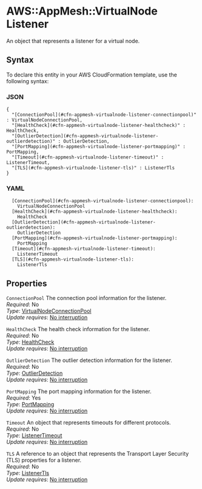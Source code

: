 # AWS::AppMesh::VirtualNode Listener<a name="aws-properties-appmesh-virtualnode-listener"></a>

An object that represents a listener for a virtual node\.

## Syntax<a name="aws-properties-appmesh-virtualnode-listener-syntax"></a>

To declare this entity in your AWS CloudFormation template, use the following syntax:

### JSON<a name="aws-properties-appmesh-virtualnode-listener-syntax.json"></a>

```
{
  "[ConnectionPool](#cfn-appmesh-virtualnode-listener-connectionpool)" : VirtualNodeConnectionPool,
  "[HealthCheck](#cfn-appmesh-virtualnode-listener-healthcheck)" : HealthCheck,
  "[OutlierDetection](#cfn-appmesh-virtualnode-listener-outlierdetection)" : OutlierDetection,
  "[PortMapping](#cfn-appmesh-virtualnode-listener-portmapping)" : PortMapping,
  "[Timeout](#cfn-appmesh-virtualnode-listener-timeout)" : ListenerTimeout,
  "[TLS](#cfn-appmesh-virtualnode-listener-tls)" : ListenerTls
}
```

### YAML<a name="aws-properties-appmesh-virtualnode-listener-syntax.yaml"></a>

```
  [ConnectionPool](#cfn-appmesh-virtualnode-listener-connectionpool):
    VirtualNodeConnectionPool
  [HealthCheck](#cfn-appmesh-virtualnode-listener-healthcheck):
    HealthCheck
  [OutlierDetection](#cfn-appmesh-virtualnode-listener-outlierdetection):
    OutlierDetection
  [PortMapping](#cfn-appmesh-virtualnode-listener-portmapping):
    PortMapping
  [Timeout](#cfn-appmesh-virtualnode-listener-timeout):
    ListenerTimeout
  [TLS](#cfn-appmesh-virtualnode-listener-tls):
    ListenerTls
```

## Properties<a name="aws-properties-appmesh-virtualnode-listener-properties"></a>

`ConnectionPool` <a name="cfn-appmesh-virtualnode-listener-connectionpool"></a>
The connection pool information for the listener\.  
_Required_: No  
_Type_: [VirtualNodeConnectionPool](aws-properties-appmesh-virtualnode-virtualnodeconnectionpool.md)  
_Update requires_: [No interruption](https://docs.aws.amazon.com/AWSCloudFormation/latest/UserGuide/using-cfn-updating-stacks-update-behaviors.html#update-no-interrupt)

`HealthCheck` <a name="cfn-appmesh-virtualnode-listener-healthcheck"></a>
The health check information for the listener\.  
_Required_: No  
_Type_: [HealthCheck](aws-properties-appmesh-virtualnode-healthcheck.md)  
_Update requires_: [No interruption](https://docs.aws.amazon.com/AWSCloudFormation/latest/UserGuide/using-cfn-updating-stacks-update-behaviors.html#update-no-interrupt)

`OutlierDetection` <a name="cfn-appmesh-virtualnode-listener-outlierdetection"></a>
The outlier detection information for the listener\.  
_Required_: No  
_Type_: [OutlierDetection](aws-properties-appmesh-virtualnode-outlierdetection.md)  
_Update requires_: [No interruption](https://docs.aws.amazon.com/AWSCloudFormation/latest/UserGuide/using-cfn-updating-stacks-update-behaviors.html#update-no-interrupt)

`PortMapping` <a name="cfn-appmesh-virtualnode-listener-portmapping"></a>
The port mapping information for the listener\.  
_Required_: Yes  
_Type_: [PortMapping](aws-properties-appmesh-virtualnode-portmapping.md)  
_Update requires_: [No interruption](https://docs.aws.amazon.com/AWSCloudFormation/latest/UserGuide/using-cfn-updating-stacks-update-behaviors.html#update-no-interrupt)

`Timeout` <a name="cfn-appmesh-virtualnode-listener-timeout"></a>
An object that represents timeouts for different protocols\.  
_Required_: No  
_Type_: [ListenerTimeout](aws-properties-appmesh-virtualnode-listenertimeout.md)  
_Update requires_: [No interruption](https://docs.aws.amazon.com/AWSCloudFormation/latest/UserGuide/using-cfn-updating-stacks-update-behaviors.html#update-no-interrupt)

`TLS` <a name="cfn-appmesh-virtualnode-listener-tls"></a>
A reference to an object that represents the Transport Layer Security \(TLS\) properties for a listener\.  
_Required_: No  
_Type_: [ListenerTls](aws-properties-appmesh-virtualnode-listenertls.md)  
_Update requires_: [No interruption](https://docs.aws.amazon.com/AWSCloudFormation/latest/UserGuide/using-cfn-updating-stacks-update-behaviors.html#update-no-interrupt)
